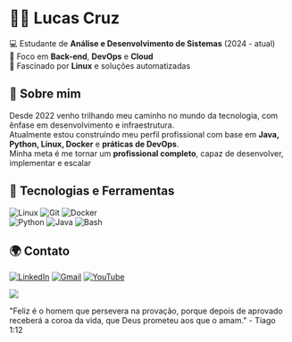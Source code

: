 # 👨‍💻 Lucas Cruz

💻 Estudante de **Análise e Desenvolvimento de Sistemas** (2024 - atual)  
🚀 Foco em **Back-end**, **DevOps** e **Cloud**  
🐧 Fascinado por **Linux** e soluções automatizadas


## 📌 Sobre mim 

Desde 2022 venho trilhando meu caminho no mundo da tecnologia, com ênfase em desenvolvimento e infraestrutura.  
Atualmente estou construindo meu perfil profissional com base em **Java, Python, Linux, Docker** e **práticas de DevOps**.  
Minha meta é me tornar um **profissional completo**, capaz de desenvolver, implementar e escalar

## 🔧 Tecnologias e Ferramentas  

![Linux](https://img.shields.io/badge/Linux-FCC624?style=for-the-badge&logo=linux&logoColor=000)  ![Git](https://img.shields.io/badge/Git-F05032?style=for-the-badge&logo=git&logoColor=fff)  ![Docker](https://img.shields.io/badge/Docker-2496ED?style=for-the-badge&logo=docker&logoColor=fff)  
![Python](https://img.shields.io/badge/Python-3776AB?style=for-the-badge&logo=python&logoColor=fff)  ![Java](https://img.shields.io/badge/Java-007396?style=for-the-badge&logo=openjdk&logoColor=fff)  ![Bash](https://img.shields.io/badge/Bash-4EAA25?style=for-the-badge&logo=gnubash&logoColo)

## 🌍 Contato  

[![LinkedIn](https://img.shields.io/badge/LinkedIn-0A66C2?style=for-the-badge&logo=linkedin&logoColor=fff)](https://www.linkedin.com/in/lucas-henrique-da-cruz-937411280/)  [![Gmail](https://img.shields.io/badge/Email-D14836?style=for-the-badge&logo=gmail&logoColor=fff)](mailto:lucash_2003@hotmail.com) [![YouTube](https://img.shields.io/badge/YouTube-FF0000?style=for-the-badge&logo=youtube&logoColor=fff)](https://www.youtube.com/@LUKKEIRA)  

<img src="https://i.pinimg.com/1200x/0a/aa/a6/0aaaa648daacd6bd85b0edc9b6638dcb.jpg">

"Feliz é o homem que persevera na provação, porque depois de aprovado receberá a coroa da vida, que Deus prometeu aos que o amam." - Tiago 1:12
